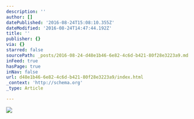 ```yaml
---
description: ''
author: []
datePublished: '2016-08-24T15:08:10.355Z'
dateModified: '2016-08-24T14:47:44.192Z'
title: ''
publisher: {}
via: {}
starred: false
sourcePath: _posts/2016-08-24-d48e1b46-6e82-4c6d-b421-80f28e3223a9.md
inFeed: true
hasPage: true
inNav: false
url: d48e1b46-6e82-4c6d-b421-80f28e3223a9/index.html
_context: 'http://schema.org'
_type: Article

---
```

![](https://the-grid-user-content.s3-us-west-2.amazonaws.com/9087295a-0c29-4670-8b41-ca6e1257b552.jpg)